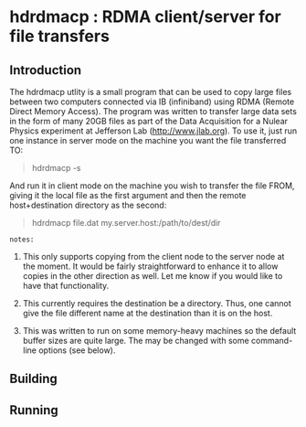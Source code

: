 # hdrdmacp : RDMA client/server for file transfers

## Introduction

The hdrdmacp utlity is a small program that can be used to copy large files between
two computers connected via IB (infiniband) using RDMA (Remote Direct Memory Access).
The program was written to transfer large data sets in the form of many 20GB files
as part of the Data Acquisition for a Nulear Physics experiment at Jefferson Lab (http://www.jlab.org).
To use it, just run one instance in server mode on the machine you want the file transferred TO:

> hdrdmacp -s

And run it in client mode on the machine you wish to transfer the file FROM, giving
it the local file as the first argument and then the remote host+destination directory
as the second:

> hdrdmacp file.dat my.server.host:/path/to/dest/dir

```notes:```
1. This only supports copying from the client node to the server node at the moment.
It would be fairly straightforward to enhance it to allow copies in the other direction
as well. Let me know if you would like to have that functionality.

2. This currently requires the destination be a directory. Thus, one cannot give the 
file different name at the destination than it is on the host. 

3. This was written to run on some memory-heavy machines so the default buffer sizes
are quite large. The may be changed with some command-line options (see below).

## Building


## Running


